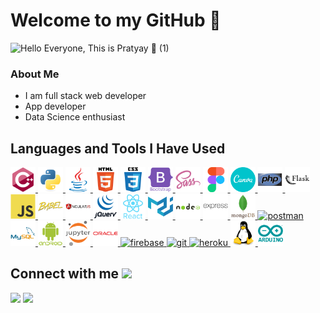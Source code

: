 # Welcome to my GitHub 👋
![Hello Everyone, This is Pratyay 👋 (1)](https://user-images.githubusercontent.com/54743822/144287587-43279dbf-bb25-4275-a6ac-fef57edb0e3e.png)

### About Me
- I am full stack web developer
- App developer
- Data Science enthusiast
## Languages and Tools I Have Used
<p align="left">
  <!-- CPP -->
  <a href="https://www.w3schools.com/cpp/" target="_blank"> <img src="https://raw.githubusercontent.com/devicons/devicon/master/icons/cplusplus/cplusplus-original.svg" alt="cplusplus" width="40" height="40"/> </a>
  <!-- python -->
    <a href="https://www.python.org" target="_blank"> <img src="https://raw.githubusercontent.com/devicons/devicon/master/icons/python/python-original.svg" alt="python" width="40" height="40"/> </a>
  <!-- java -->
    <a href="https://www.java.com" target="_blank"> <img src="https://raw.githubusercontent.com/devicons/devicon/master/icons/java/java-original.svg" alt="java" width="40" height="40"/> </a>
  <!-- html -->
  <a href="https://www.w3.org/html/" target="_blank"> <img src="https://raw.githubusercontent.com/devicons/devicon/master/icons/html5/html5-original-wordmark.svg" alt="html5" width="40" height="40"/> </a>
  <!-- CSS -->
  <a href="https://www.w3schools.com/css/" target="_blank"> <img src="https://raw.githubusercontent.com/devicons/devicon/master/icons/css3/css3-original-wordmark.svg" alt="css3" width="40" height="40"/> </a>
  <!-- Bootstrap -->
  <a href="https://getbootstrap.com" target="_blank"> <img src="https://raw.githubusercontent.com/devicons/devicon/master/icons/bootstrap/bootstrap-plain-wordmark.svg" alt="bootstrap" width="40" height="40"/> </a> 
  <!-- sass -->
    </a> <a href="https://sass-lang.com" target="_blank"> <img src="https://raw.githubusercontent.com/devicons/devicon/master/icons/sass/sass-original.svg" alt="sass" width="40" height="40"/> </a> 
    <!-- figma -->
  <a href="https://www.figma.com/" target="_blank"> <img src="https://github.com/devicons/devicon/blob/master/icons/figma/figma-original.svg" alt="figma" width="40" height="40"/> </a>
    <!-- canva -->
  <a href="https://www.canva.com/" target="_blank"> <img src="https://github.com/devicons/devicon/blob/master/icons/canva/canva-original.svg" alt="css3" width="40" height="40"/> </a>
    <!-- php-->
    <a href="https://www.php.net/" target="_blank"> <img src="https://github.com/devicons/devicon/blob/master/icons/php/php-original.svg" alt="php" width="40" height="40"/> </a>  
    <!-- flask-->
    <a href="https://flask.palletsprojects.com/en/2.0.x/quickstart/" target="_blank"> <img src="https://github.com/devicons/devicon/blob/master/icons/flask/flask-original-wordmark.svg" alt="flask" width="40" height="40"/> </a>  
    <!-- javascript-->
    <a href="https://developer.mozilla.org/en-US/docs/Web/JavaScript" target="_blank"> <img src="https://raw.githubusercontent.com/devicons/devicon/master/icons/javascript/javascript-original.svg" alt="javascript" width="40" height="40"/> </a>  
  <!-- babelJS -->
  <a href="https://babeljs.io/" target="_blank"> <img src="https://github.com/devicons/devicon/blob/master/icons/babel/babel-original.svg" alt="babel" width="40" height="40"/> </a>
  <!-- AngularJS -->
  <a href="https://angularjs.org/" target="_blank"> <img src="https://github.com/devicons/devicon/blob/master/icons/angularjs/angularjs-original-wordmark.svg" alt="babel" width="40" height="40"/> </a>
  <!-- jQuery-->
    <a href="https://jquery.com/" target="_blank"> <img src="https://github.com/devicons/devicon/blob/master/icons/jquery/jquery-original-wordmark.svg" alt="javascript" width="40" height="40"/> </a>
    <!-- react -->
    <a href="https://reactjs.org/" target="_blank"> <img src="https://raw.githubusercontent.com/devicons/devicon/master/icons/react/react-original-wordmark.svg" alt="react" width="40" height="40"/> </a>
    <!-- Material-UI -->
    <a href="https://mui.com/" target="_blank"> <img src="https://github.com/devicons/devicon/blob/master/icons/materialui/materialui-original.svg" alt="react" width="40" height="40"/> </a>
    <!-- nodejs -->
<a href="https://nodejs.org" target="_blank"> <img src="https://raw.githubusercontent.com/devicons/devicon/master/icons/nodejs/nodejs-original-wordmark.svg" alt="nodejs" width="40" height="40"/> </a>
<!-- expressjs -->
  <a href="https://expressjs.com" target="_blank"> <img src="https://raw.githubusercontent.com/devicons/devicon/master/icons/express/express-original-wordmark.svg" alt="express" width="40" height="40"/> </a> 
  <!-- mongoDb -->
    <a href="https://www.mongodb.com/" target="_blank"> <img src="https://raw.githubusercontent.com/devicons/devicon/master/icons/mongodb/mongodb-original-wordmark.svg" alt="mongodb" width="40" height="40"/> </a>
    <!-- Postman -->
    <a href="https://postman.com" target="_blank"> <img src="https://www.vectorlogo.zone/logos/getpostman/getpostman-icon.svg" alt="postman" width="40" height="40"/> </a>
    <!-- mysql -->
    <a href="https://www.mysql.com/" target="_blank"> <img src="https://raw.githubusercontent.com/devicons/devicon/master/icons/mysql/mysql-original-wordmark.svg" alt="mysql" width="40" height="40"/> </a> 
<!-- android -->
    <a href="https://developer.android.com/studio" target="_blank"> <img src="https://github.com/devicons/devicon/blob/master/icons/android/android-plain-wordmark.svg" alt="java" width="40" height="40"/> </a>
    <!-- jupyter -->
    <a href="https://jupyter.org/" target="_blank"> <img src="https://github.com/devicons/devicon/blob/master/icons/jupyter/jupyter-original-wordmark.svg" alt="java" width="40" height="40"/> </a>
<!-- oracle -->
    <a href="https://www.oracle.com/" target="_blank"> <img src="https://github.com/devicons/devicon/blob/master/icons/oracle/oracle-original.svg" alt="oracle" width="40" height="40"/> </a>
    <!-- firebase -->
  <a href="https://firebase.google.com/" target="_blank"> <img src="https://www.vectorlogo.zone/logos/firebase/firebase-icon.svg" alt="firebase" width="40" height="40"/> </a>
  <!-- git -->
  <a href="https://git-scm.com/" target="_blank"> <img src="https://www.vectorlogo.zone/logos/git-scm/git-scm-icon.svg" alt="git" width="40" height="40"/> </a>
  <!-- heroku -->
  <a href="https://heroku.com" target="_blank"> <img src="https://www.vectorlogo.zone/logos/heroku/heroku-icon.svg" alt="heroku" width="40" height="40"/> </a>
  <!-- linux OS -->
    <a href="https://www.linux.org/" target="_blank"> <img src="https://raw.githubusercontent.com/devicons/devicon/master/icons/linux/linux-original.svg" alt="linux" width="40" height="40"/> </a>
    <!-- Arduino -->
    <a href="https://www.arduino.cc/" target="_blank"> <img src="https://github.com/devicons/devicon/blob/master/icons/arduino/arduino-original-wordmark.svg" alt="Arduino" width="40" height="40"/> </a>
    </p> 
    
    
## Connect with me <img src="https://raw.githubusercontent.com/ShahriarShafin/ShahriarShafin/main/Assets/handshake.gif" height="32px">
 <a href="https://www.linkedin.com/in/pratyay-mallik-0a866a192/"><img src="https://img.shields.io/badge/linkedin-407BFF.svg?&style=for-the-badge&logo=linkedin&logoColor=white" /></a>
<a href="https://leetcode.com/PratyayMallik/"><img src="https://img.shields.io/badge/-LeetCode-FFA116?style=for-the-badge&logo=LeetCode&logoColor=black" /></a>
    
    
    
    
  
    
  <!--
**PratyayMallik1006/PratyayMallik1006** is a ✨ _special_ ✨ repository because its `README.md` (this file) appears on your GitHub profile.

Here are some ideas to get you started:

- 🔭 I’m currently working on ...
- 🌱 I’m currently learning ...
- 👯 I’m looking to collaborate on ...
- 🤔 I’m looking for help with ...
- 💬 Ask me about ...
- 📫 How to reach me: ...
- 😄 Pronouns: ...
- ⚡ Fun fact: ...
-->
